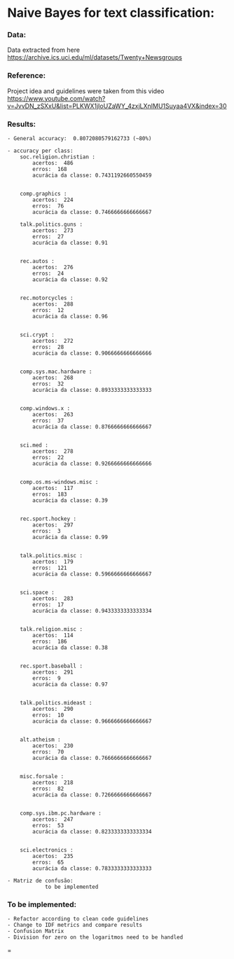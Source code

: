 
# Naive Bayes for text classification:

### Data:
Data extracted from here https://archive.ics.uci.edu/ml/datasets/Twenty+Newsgroups


### Reference:
Project idea and guidelines were taken from this video https://www.youtube.com/watch?v=JvvDN_zSXxU&list=PLKWX1jIoUZaWY_4zxjLXnIMU1Suyaa4VX&index=30
 
### Results:

	- General accuracy:  0.8072080579162733 (~80%)

	- accuracy per class:
		soc.religion.christian :
			acertos:  486
			erros:  168
			acurácia da classe: 0.7431192660550459 


		comp.graphics :
			acertos:  224
			erros:  76
			acurácia da classe: 0.7466666666666667 

		talk.politics.guns :
			acertos:  273
			erros:  27
			acurácia da classe: 0.91 


		rec.autos :
			acertos:  276
			erros:  24
			acurácia da classe: 0.92 


		rec.motorcycles :
			acertos:  288
			erros:  12
			acurácia da classe: 0.96 


		sci.crypt :
			acertos:  272
			erros:  28
			acurácia da classe: 0.9066666666666666 


		comp.sys.mac.hardware :
			acertos:  268
			erros:  32
			acurácia da classe: 0.8933333333333333 


		comp.windows.x :
			acertos:  263
			erros:  37
			acurácia da classe: 0.8766666666666667 


		sci.med :
			acertos:  278
			erros:  22
			acurácia da classe: 0.9266666666666666 


		comp.os.ms-windows.misc :
			acertos:  117
			erros:  183
			acurácia da classe: 0.39 


		rec.sport.hockey :
			acertos:  297
			erros:  3
			acurácia da classe: 0.99 


		talk.politics.misc :
			acertos:  179
			erros:  121
			acurácia da classe: 0.5966666666666667 


		sci.space :
			acertos:  283
			erros:  17
			acurácia da classe: 0.9433333333333334 


		talk.religion.misc :
			acertos:  114
			erros:  186
			acurácia da classe: 0.38 


		rec.sport.baseball :
			acertos:  291
			erros:  9
			acurácia da classe: 0.97 


		talk.politics.mideast :
			acertos:  290
			erros:  10
			acurácia da classe: 0.9666666666666667 


		alt.atheism :
			acertos:  230
			erros:  70
			acurácia da classe: 0.7666666666666667 


		misc.forsale :
			acertos:  218
			erros:  82
			acurácia da classe: 0.7266666666666667 


		comp.sys.ibm.pc.hardware :
			acertos:  247
			erros:  53
			acurácia da classe: 0.8233333333333334 


		sci.electronics :
			acertos:  235
			erros:  65
			acurácia da classe: 0.7833333333333333 

	- Matriz de confusão: 
				to be implemented


### To be implemented:
	- Refactor according to clean code guidelines
	- Change to IDF metrics and compare results
	- Confusion Matrix
	- Division for zero on the logaritmos need to be handled
=
